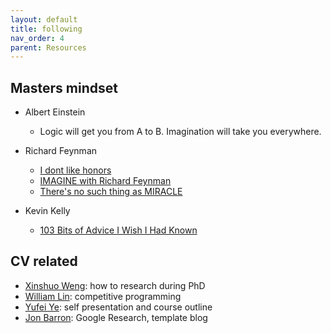 ```yaml
---
layout: default
title: following
nav_order: 4
parent: Resources
---
```


## Masters mindset
- Albert Einstein
  - Logic will get you from A to B. Imagination will take you everywhere.
  
- Richard Feynman 
  - [I dont like honors](https://www.youtube.com/watch?v=f61KMw5zVhg) 
  - [IMAGINE with Richard Feynman](https://www.youtube.com/watch?v=P1ww1IXRfTA)
  - [There's no such thing as MIRACLE](https://www.youtube.com/watch?v=bAX27XRHMH8)

- Kevin Kelly
  - [103 Bits of Advice I Wish I Had Known](https://kk.org/kk/)


## CV related
- [Xinshuo Weng](https://www.xinshuoweng.com/index.html): how to research during PhD
- [William Lin](https://williamlin.io/about): competitive programming
- [Yufei Ye](https://judyye.github.io/): self presentation and course outline
- [Jon Barron](https://jonbarron.info/): Google Research, template blog
